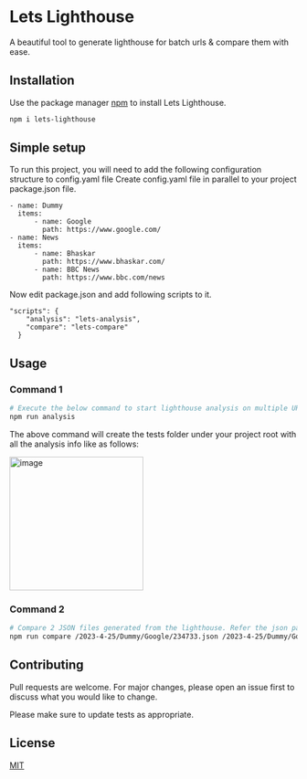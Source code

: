 # Lets Lighthouse

A beautiful tool to generate lighthouse for batch urls & compare them with ease.

## Installation

Use the package manager [npm](https://nodejs.org/en/download) to install Lets Lighthouse.

```bash
npm i lets-lighthouse
```


## Simple setup

To run this project, you will need to add the following configuration structure to config.yaml file
Create config.yaml file in parallel to your project package.json file.

```---
- name: Dummy
  items:
      - name: Google
        path: https://www.google.com/
- name: News
  items:
      - name: Bhaskar
        path: https://www.bhaskar.com/
      - name: BBC News
        path: https://www.bbc.com/news
```


Now edit package.json and add following scripts to it.

```
"scripts": {
    "analysis": "lets-analysis",
    "compare": "lets-compare"
  }
```

## Usage

### Command 1

```bash
# Execute the below command to start lighthouse analysis on multiple URLs
npm run analysis
```
The above command will create the tests folder under your project root with all the analysis info like as follows:

<img width="234" alt="image" src="https://user-images.githubusercontent.com/6508575/234552270-8b7a93f1-419c-47e6-83b6-9f9ac4c28971.png">


### Command 2

```bash
# Compare 2 JSON files generated from the lighthouse. Refer the json path from above screenshot.
npm run compare /2023-4-25/Dummy/Google/234733.json /2023-4-25/Dummy/Google/234547.json

```

## Contributing

Pull requests are welcome. For major changes, please open an issue first
to discuss what you would like to change.

Please make sure to update tests as appropriate.

## License

[MIT](https://choosealicense.com/licenses/mit/)
